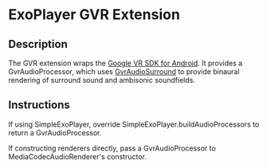 # ExoPlayer GVR Extension #

## Description ##

The GVR extension wraps the [Google VR SDK for Android][]. It provides a
GvrAudioProcessor, which uses [GvrAudioSurround][] to provide binaural rendering
of surround sound and ambisonic soundfields.

## Instructions ##

If using SimpleExoPlayer, override SimpleExoPlayer.buildAudioProcessors to
return a GvrAudioProcessor.

If constructing renderers directly, pass a GvrAudioProcessor to
MediaCodecAudioRenderer's constructor.

[Google VR SDK for Android]: https://developers.google.com/vr/android/
[GvrAudioSurround]: https://developers.google.com/vr/android/reference/com/google/vr/sdk/audio/GvrAudioSurround
